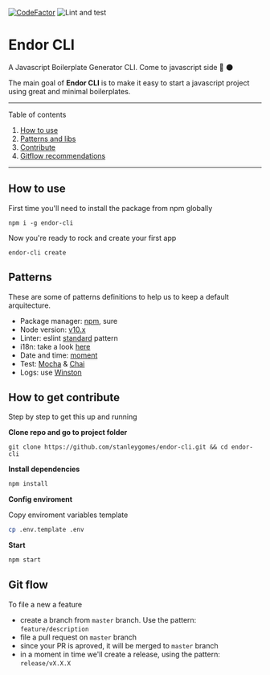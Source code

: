 [![CodeFactor](https://www.codefactor.io/repository/github/stanleygomes/endor-cli/badge)](https://www.codefactor.io/repository/github/stanleygomes/endor-cli)
![Lint and test](https://github.com/stanleygomes/endor-cli/workflows/Lint%20and%20test/badge.svg)

# Endor CLI

A Javascript Boilerplate Generator CLI. Come to javascript side 🚀 🌑

The main goal of **Endor CLI** is to make it easy to start a javascript project using great and minimal boilerplates.

*******
Table of contents
 1. [How to use](#startup)
 2. [Patterns and libs](#patterns)
 3. [Contribute](#contribute)
 4. [Gitflow recommendations](#gitflow)
*******

<div id='startup'/>

## How to use

First time you'll need to install the package from npm globally

```
npm i -g endor-cli
```

Now you're ready to rock and create your first app

```
endor-cli create
```


<div id='patterns'/>

## Patterns

These are some of patterns definitions to help us to keep a default arquitecture.

- Package manager: [npm](https://medium.com/@vincentnewkirk/npm-vs-yarn-2019-e88757b17038), sure
- Node version: [v10.x](https://nodejs.org/ca/blog/release/v10.16.3)
- Linter: eslint [standard](https://standardjs.com) pattern
- i18n: take a look [here](https://www.npmjs.com/package/i18n)
- Date and time: [moment](https://momentjs.com)
- Test: [Mocha](https://mochajs.org) & [Chai](https://www.chaijs.com)
- Logs: use [Winston](https://www.npmjs.com/package/winston)

<div id='contribute'/>

## How to get contribute

Step by step to get this up and running

**Clone repo and go to project folder**

```
git clone https://github.com/stanleygomes/endor-cli.git && cd endor-cli
```

**Install dependencies**

```bash
npm install
```

**Config enviroment**

Copy enviroment variables template

```bash
cp .env.template .env
```

**Start**

```bash
npm start
```

<div id='gitflow'/>

## Git flow

To file a new a feature

- create a branch from `master` branch. Use the pattern: `feature/description`
- file a pull request on `master` branch
- since your PR is aproved, it will be merged to `master` branch
- in a moment in time we'll create a release, using the pattern: `release/vX.X.X`
